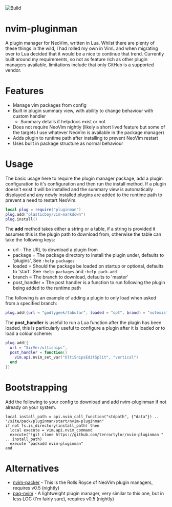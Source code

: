 ![Build](https://github.com/terrortylor/nvim-pluginman/workflows/Linting%20and%20style%20checking/badge.svg)
# nvim-pluginman

A plugin manager for NeoVim, written in Lua. Whilst there are plenty of these things in the wild, I had rolled my own in VimL and when migrating over to Lua decided that it would be a nice to continue that trend.
Currently built around my requirements, so not as feature rich as other plugin managers available, limitations include that only GitHub is a supported vendor.

# Features

* Manage vim packages from config
* Built in plugin summary view, with ability to change behaviour with custom handler
  * Summary details if helpdocs exist or not
* Does not require NeoVim nightly (likely a short lived feature but some of the targets I use whatever NeoVim is available in the package manager)
* Adds plugin to runtime path after installing to prevent NeoVim restart
* Uses built in package structure as normal behaviour

# Usage

The basic usage here to require the plugin manager package, add a plugin configuration to it's configuration and then run the install method.
If a plugin doesn't exist it will be installed and the summary view is automatically displayed and any newly installed plugins are added to the runtime path to prevent a need to restart NeoVim.

```lua
local plug = require("pluginman")
plug.add("plasticboy/vim-markdown")
plug.install()
```

The **add** method takes either a string or a table, if a string is provided it assumes this is the plugin path to download from, otherwise the table can take the following keys:
*  url - The URL to download a plugin from
*  package = The package directory to install the plugin under, defaults to 'plugins', See `:help packages`
*  loaded = Should the package be loaded on startup or optional, defaults to 'start'. See `:help packages` and `:help pack-add`
*  branch = The branch to download, defaults to 'master'
*  post_handler = The post handler is a function to run following the plugin being added to the runtime path

The following is an example of adding a plugin to only load when asked from a specified branch:
```lua
plug.add({url = "godlygeek/tabular", loaded = "opt", branch = "notexists"})
```

The **post_handler** is useful to run a Lua function after the plugin has been loaded, this is particularly useful to configure a plugin after it is loaded or to load a colour scheme:
```lua
plug.add({
  url = "SirVer/ultisnips",
  post_handler = function()
    vim.api.nvim_set_var("UltiSnipsEditSplit", "vertical")
  end
})
```

# Bootstrapping

Add the following to your config to download and add nvim-pluginman if not already on your system.

```
local install_path = api.nvim_call_function("stdpath", {"data"}) .. "/site/pack/pluginman/start/nvim-pluginman"
if not fs.is_directory(install_path) then
  local execute = vim.api.nvim_command
  execute("!git clone https://github.com/terrortylor/nvim-pluginman " .. install_path)
  execute "packadd nvim-pluginman"
end
```

# Alternatives

* [nvim-packer](https://github.com/wbthomason/packer.nvim) - This is the Rolls Royce of NeoVim plugin managers, requires v0.5 (nightly)
* [paq-nvim](https://github.com/savq/paq-nvim) - A lightweight plugin manager, very similar to this one, but in less LOC (I'm fairly sure), requires v0.5 (nightly)
